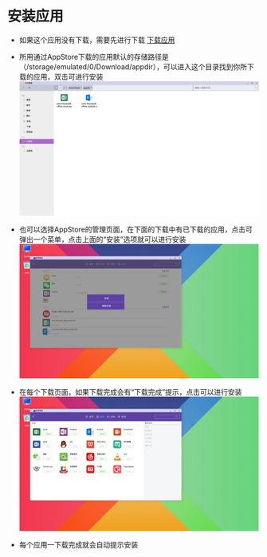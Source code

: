 
# 安装应用

- 如果这个应用没有下载，需要先进行下载  [下载应用](https://github.com/openthos/appstore-ota-analysis/blob/master/user-instruct/%E4%B8%8B%E8%BD%BD%E5%BA%94%E7%94%A8.md)

- 所用通过AppStore下载的应用默认的存储路径是（/storage/emulated/0/Download/appdir），可以进入这个目录找到你所下载的应用，双击可进行安装
![](https://github.com/openthos/appstore-ota-analysis/blob/master/pic/applist.png)

- 也可以选择AppStore的管理页面，在下面的下载中有已下载的应用，点击可弹出一个菜单，点击上面的“安装”选项就可以进行安装
![](https://github.com/openthos/appstore-ota-analysis/blob/master/pic/managerInstall.png)

- 在每个下载页面，如果下载完成会有“下载完成”提示，点击可以进行安装
![](https://github.com/openthos/appstore-ota-analysis/blob/master/pic/pageInstall.png)

- 每个应用一下载完成就会自动提示安装
